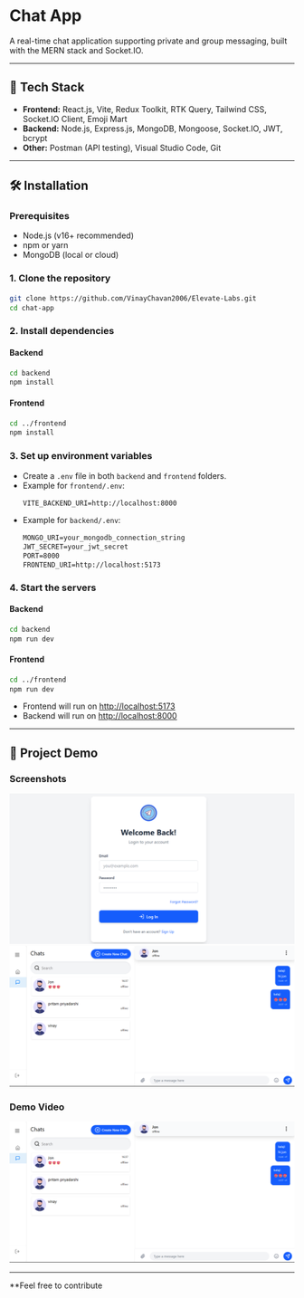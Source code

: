 # Chat App

A real-time chat application supporting private and group messaging, built with the MERN stack and Socket.IO.

---

## 🚀 Tech Stack

- **Frontend:** React.js, Vite, Redux Toolkit, RTK Query, Tailwind CSS, Socket.IO Client, Emoji Mart
- **Backend:** Node.js, Express.js, MongoDB, Mongoose, Socket.IO, JWT, bcrypt
- **Other:** Postman (API testing), Visual Studio Code, Git

---

## 🛠️ Installation

### Prerequisites

- Node.js (v16+ recommended)
- npm or yarn
- MongoDB (local or cloud)

### 1. Clone the repository

```bash
git clone https://github.com/VinayChavan2006/Elevate-Labs.git
cd chat-app
```

### 2. Install dependencies

#### Backend

```bash
cd backend
npm install
```

#### Frontend

```bash
cd ../frontend
npm install
```

### 3. Set up environment variables

- Create a `.env` file in both `backend` and `frontend` folders.
- Example for `frontend/.env`:
  ```
  VITE_BACKEND_URI=http://localhost:8000
  ```
- Example for `backend/.env`:
  ```
  MONGO_URI=your_mongodb_connection_string
  JWT_SECRET=your_jwt_secret
  PORT=8000
  FRONTEND_URI=http://localhost:5173
  ```

### 4. Start the servers

#### Backend

```bash
cd backend
npm run dev
```

#### Frontend

```bash
cd ../frontend
npm run dev
```

- Frontend will run on [http://localhost:5173](http://localhost:5173)
- Backend will run on [http://localhost:8000](http://localhost:8000)

---

## 📸 Project Demo

### Screenshots

<!-- Replace with your own images -->
![Login Page](./demo/login.png)
![Chat Window](./demo/chat-window.png)

### Demo Video

<!-- Replace with your own video link or embed -->
[![Watch the demo](./demo/chat-window.png)](./demo/chat-website-demo.mp4)

---


**Feel free to contribute